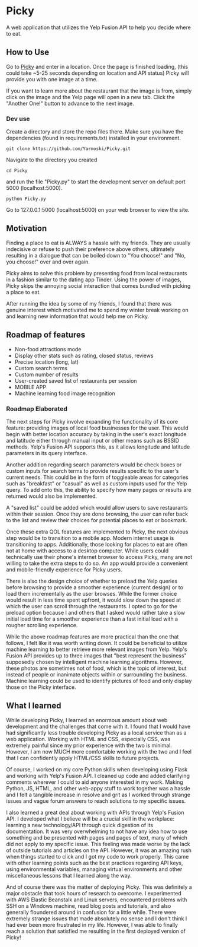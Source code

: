 # Picky
A web application that utilizes the Yelp Fusion API to help you decide where to eat.

## How to Use
Go to [Picky](https://yarmoski.pythonanywhere.com/) and enter in a location. Once the page is finished loading, (this could take ~5-25 seconds depending on location and API status) Picky will provide you with one image at a time. 

If you want to learn more about the restaurant that the image is from, simply click on the image and the Yelp page will open in a new tab. Click the "Another One!" button to advance to the next image.
  
### Dev use
Create a directory and store the repo files there. Make sure you have the dependencies (found in requirements.txt) installed in your environment. 
```
git clone https://github.com/Yarmoski/Picky.git
```
Navigate to the directory you created 
```
cd Picky
```
and run the file "Picky.py" to start the development server on default port 5000 (localhost:5000). 
```
python Picky.py
```
Go to 127.0.0.1:5000 (localhost:5000) on your web browser to view the site.

## Motivation
Finding a place to eat is ALWAYS a hassle with my friends. They are usually indecisive or refuse to push their preference above others, ultimately resulting in a dialogue that can be boiled down to "You choose!" and "No, you choose!" over and over again. 

Picky aims to solve this problem by presenting food from local restaurants in a fashion similar to the dating app Tinder. Using the power of images, Picky skips the annoying social interaction that comes bundled with picking a place to eat. 

After running the idea by some of my friends, I found that there was genuine interest which motivated me to spend my winter break working on and learning new information that would help me on Picky. 

## Roadmap of features
- Non-food attractions mode
- Display other stats such as rating, closed status, reviews
- Precise location (long, lat)
- Custom search terms
- Custom number of results
- User-created saved list of restaurants per session
- MOBILE APP
- Machine learning food image recognition

### Roadmap Elaborated
The next steps for Picky involve expanding the functionality of its core feature: providing images of local food businesses for the user. This would begin with better location accuracy by taking in the user's exact longitude and latitude either through manual input or other means such as BSSID methods. Yelp's Fusion API supports this, as it allows longitude and latitude parameters in its query interface. 

Another addition regarding search parameters would be check boxes or custom inputs for search terms to provide results specific to the user's current needs. This could be in the form of toggleable areas for categories such as "breakfast" or "casual" as well as custom inputs used for the Yelp query. To add onto this, the ability to specify how many pages or results are returned would also be implemented.

A "saved list" could be added which would allow users to save restaurants within their session. Once they are done browsing, the user can refer back to the list and review their choices for potential places to eat or bookmark.

Once these extra QOL features are implemented to Picky, the next obvious step would be to transition to a mobile app. Modern internet usage is transitioning to apps. Additionally, those looking for places to eat are often not at home with access to a desktop computer. While users could technically use their phone's internet browser to access Picky, many are not willing to take the extra steps to do so. An app would provide a convenient and mobile-friendly experience for Picky users.

There is also the design choice of whether to preload the Yelp queries before browsing to provide a smoother experience (current design) or to load them incrementally as the user browses. While the former choice would result in less time spent upfront, it would slow down the speed at which the user can scroll through the restaurants. I opted to go for the preload option because I and others that I asked would rather take a slow initial load time for a smoother experience than a fast initial load with a rougher scrolling experience.

While the above roadmap features are more practical than the one that follows, I felt like it was worth writing down. It could be beneficial to utilize machine learning to better retrieve more relevant images from Yelp. Yelp's Fusion API provides up to three images that "best represent the business" supposedly chosen by intelligent machine learning algorithms. However, these photos are sometimes not of food, which is the topic of interest, but instead of people or inanimate objects within or surrounding the business. Machine learning could be used to identify pictures of food and only display those on the Picky interface.

## What I learned
While developing Picky, I learned an enormous amount about web development and the challenges that come with it. I found that I would have had significantly less trouble developing Picky as a local service than as a web application. Working with HTML and CSS, especially CSS, was extremely painful since my prior experience with the two is minimal. However, I am now MUCH more comfortable working with the two and I feel that I can confidently apply HTML/CSS skills to future projects. 

Of course, I worked on my core Python skills when developing using Flask and working with Yelp's Fusion API. I cleaned up code and added clarifying comments wherever I could to aid anyone interested in my work. Making Python, JS, HTML, and other web-appy stuff to work together was a hassle and I felt a tangible increase in resolve and grit as I worked through strange issues and vague forum answers to reach solutions to my specific issues.

I also learned a great deal about working with APIs through Yelp's Fusion API. I developed what I believe will be a crucial skill in the workplace: learning a new technology/API through quick digestion of its documentation. It was very overwhelming to not have any idea how to use something and be presented with pages and pages of text, many of which did not apply to my specific issue. This feeling was made worse by the lack of outside tutorials and articles on the API. However, it was an amazing rush when things started to click and I got my code to work properly. This came with other learning points such as the best practices regarding API keys, using environmental variables, managing virtual environments and other miscellaneous lessons that I learned along the way. 

And of course there was the matter of deploying Picky. This was definitely a major obstacle that took hours of research to overcome. I experimented with AWS Elastic Beanstalk and Linux servers, encountered problems with SSH on a Windows machine, read blog posts and tutorials, and also generally floundered around in confusion for a little while. There were extremely strange issues that made absolutely no sense and I don't think I had ever been more frustrated in my life. However, I was able to finally reach a solution that satisfied me resulting in the first deployed version of Picky!
